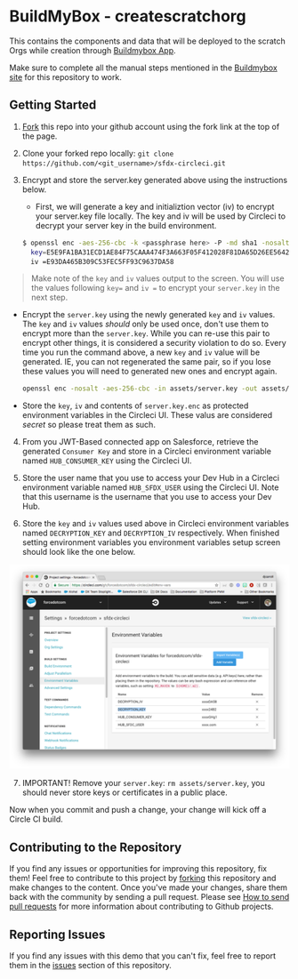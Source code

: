 # BuildMyBox - createscratchorg

This contains the components and data that will be deployed to the scratch Orgs while creation through [Buildmybox App](http://www.buildmy-box.com/).

Make sure to complete all the manual steps mentioned in the [Buildmybox site](http://www.buildmy-box.com/) for this repository to work.

## Getting Started

1) [Fork](http://help.github.com/fork-a-repo/) this repo into your github account using the fork link at the top of the page.

2) Clone your forked repo locally: `git clone https://github.com/<git_username>/sfdx-circleci.git`

3) Encrypt and store the server.key generated above using the instructions below.

    - First, we will generate a key and initializtion vector (iv) to encrypt your server.key file locally.  The key and iv will be used by Circleci to decrypt your server key in the build environment.

    ```bash
    $ openssl enc -aes-256-cbc -k <passphrase here> -P -md sha1 -nosalt
      key=E5E9FA1BA31ECD1AE84F75CAAA474F3A663F05F412028F81DA65D26EE56424B2
      iv =E93DA465B309C53FEC5FF93C9637DA58
    ```

> Make note of the `key` and `iv` values output to the screen. You will use the values following `key=` and `iv =` to encrypt your `server.key` in the next step.

  - Encrypt the `server.key` using the newly generated `key` and `iv` values.  The `key` and `iv` values *should* only be used once, don't use them to encrypt more than the `server.key`.  While you can re-use this pair to encrypt other things, it is considered a security violation to do so.  Every time you run the command above, a new `key` and `iv` value will be generated.  IE, you can not regenerated the same pair, so if you lose these values you will need to generated new ones and encrypt again.

    ```bash
    openssl enc -nosalt -aes-256-cbc -in assets/server.key -out assets/server.key.enc -base64 -K <key from above> -iv <iv from above>
    ```
 
  - Store the `key`, `iv` and contents of `server.key.enc` as protected environment variables in the Circleci UI. These valus are considered *secret* so please treat them as such.

4) From you JWT-Based connected app on Salesforce, retrieve the generated `Consumer Key` and store in a Circleci environment variable named `HUB_CONSUMER_KEY` using the Circleci UI.

5) Store the user name that you use to access your Dev Hub in a Circleci environment variable named `HUB_SFDX_USER` using the Circleci UI. Note that this username is the username that you use to access your Dev Hub.

6) Store the `key` and `iv` values used above in Circleci environment variables named `DECRYPTION_KEY` and `DECRYPTION_IV` respectively.  When finished setting environment variables you environment variables setup screen should look like the one below.

![alt text](assets/images/screenshot-194.png)

7) IMPORTANT! Remove your `server.key`: `rm assets/server.key`, you should never store keys or certificates in a public place.

Now when you commit and push a change, your change will kick off a Circle CI build.

## Contributing to the Repository ###

If you find any issues or opportunities for improving this repository, fix them!  Feel free to contribute to this project by [forking](http://help.github.com/fork-a-repo/) this repository and make changes to the content.  Once you've made your changes, share them back with the community by sending a pull request. Please see [How to send pull requests](http://help.github.com/send-pull-requests/) for more information about contributing to Github projects.

## Reporting Issues ###

If you find any issues with this demo that you can't fix, feel free to report them in the [issues](https://github.com/forcedotcom/sfdx-circleci/issues) section of this repository.
